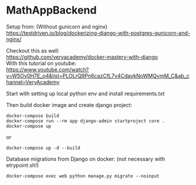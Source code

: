 # MathAppBackend

Setup from: (Without gunicorn and nginx)  
https://testdriven.io/blog/dockerizing-django-with-postgres-gunicorn-and-nginx/



Checkout this as well:  
https://github.com/veryacademy/docker-mastery-with-django  
With this tutorial on youtube:  
https://www.youtube.com/watch?v=W5Ov0H7E_o4&list=PLOLrQ9Pn6cazCfL7v4CdaykNoWMQymM_C&ab_channel=VeryAcademy  


Start with setting up local python env and install requirements.txt  

Then build docker image and create django project:
```
docker-compose build
docker-compose run --rm app django-admin startproject core .
docker-compose up
```
or 
```
docker-compose up -d --build
```


Database migrations from Django on docker: (not necessary with etrypoint.sh!)
```
docker-compose exec web python manage.py migrate --noinput
```
